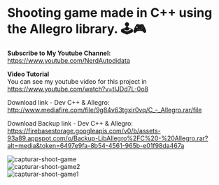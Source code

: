 # Shooting game made in C++ using the Allegro library. 🕹️🎮

<b>Subscribe to My Youtube Channel:</b><br>
https://www.youtube.com/NerdAutodidata

<b>Video Tutorial</b><br>
You can see my youtube video for this project in<br>
https://www.youtube.com/watch?v=tIJDd7L-0o8

Download link - Dev C++ & Allegro:<br>
http://www.mediafire.com/file/9g84v63tgxir0vq/C_-_Allegro.rar/file

Download Backup link - Dev C++ & Allegro:<br>
https://firebasestorage.googleapis.com/v0/b/assets-93a89.appspot.com/o/Backup-LibAllegro%2FC%20-%20Allegro.rar?alt=media&token=6497e9fa-8b54-4561-965b-e01f98da467a

![capturar-shoot-game](https://user-images.githubusercontent.com/35077695/150053183-18ba285f-8d16-4e4d-946f-20b6cd18541b.PNG)<br>
![capturar-shoot-game2](https://user-images.githubusercontent.com/35077695/150053463-93f29f99-38f7-42ef-8e09-9eceb2df3e5f.png)<br>
![capturar-shoot-game1](https://user-images.githubusercontent.com/35077695/150053456-690c5b60-4d03-44ba-9c33-a037f049eada.png)
